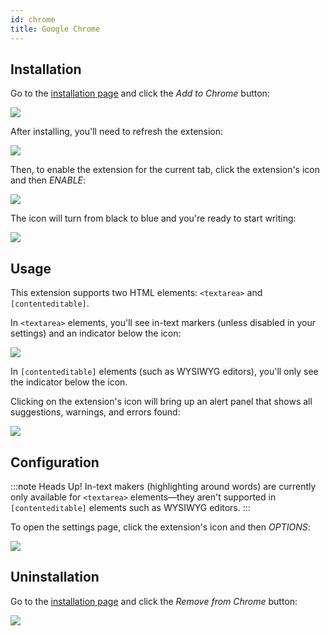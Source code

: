 ```yaml
---
id: chrome
title: Google Chrome
---
```


## Installation

Go to the [installation page](https://chrome.google.com/webstore/detail/vale-server/goinboihbomchileeihgfnbohjdhfcoi) and click the *Add to Chrome* button:

![](/img/clients/chrome/install.png)

After installing, you'll need to refresh the extension:

![](/img/clients/chrome/refresh.png)

Then, to enable the extension for the current tab, click the extension's icon and then *ENABLE*:

![](/img/clients/chrome/enable.png)

The icon will turn from black to blue and you're ready to start writing:

![](/img/clients/chrome/ready.png)

## Usage

This extension supports two HTML elements: `<textarea>` and `[contenteditable]`.

In `<textarea>` elements, you'll see in-text markers (unless disabled in your settings) and an indicator below the icon:

![](/img/clients/chrome/text.png)

In `[contenteditable]` elements (such as WYSIWYG editors), you'll only see the indicator below the icon.

Clicking on the extension's icon will bring up an alert panel that shows all suggestions, warnings, and errors found:

![](/img/clients/chrome/alerts.png)

## Configuration

:::note Heads Up!
In-text makers (highlighting around words) are currently only available for `<textarea>` elements&mdash;they aren't supported in `[contenteditable]` elements such as WYSIWYG editors.
:::

To open the settings page, click the extension's icon and then *OPTIONS*:

![](/img/clients/chrome/config.png)

## Uninstallation

Go to the [installation page](https://chrome.google.com/webstore/detail/vale-server/goinboihbomchileeihgfnbohjdhfcoi) and click the *Remove from Chrome* button:

![](/img/clients/chrome/uninstall.png)
